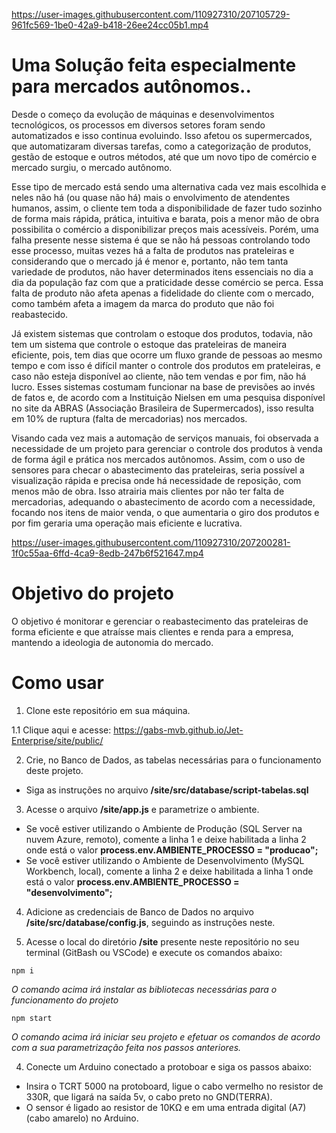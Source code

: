 
https://user-images.githubusercontent.com/110927310/207105729-961fc569-1be0-42a9-b418-26ee24cc05b1.mp4
# Uma Solução feita especialmente para mercados autônomos..

Desde o começo da evolução de máquinas e desenvolvimentos tecnológicos, os processos em diversos setores foram sendo automatizados e isso continua evoluindo. Isso afetou os supermercados, que automatizaram diversas tarefas, como a categorização de produtos, gestão de estoque e outros métodos, até que um novo tipo de comércio e mercado surgiu, o mercado autônomo.

Esse tipo de mercado está sendo uma alternativa cada vez mais escolhida e neles não há (ou quase não há) mais o envolvimento de atendentes humanos, assim, o cliente tem toda a disponibilidade de fazer tudo sozinho de forma mais rápida, prática, intuitiva e barata, pois a menor mão de obra possibilita o comércio a disponibilizar preços mais acessíveis. Porém, uma falha presente nesse sistema é que se não há pessoas controlando todo esse processo, muitas vezes há a falta de produtos nas prateleiras e considerando que o mercado já é menor e, portanto, não tem tanta variedade de produtos, não haver determinados itens essenciais no dia a dia da população faz com que a praticidade desse comércio se perca. Essa falta de produto não afeta apenas a fidelidade do cliente com o mercado, como também afeta a imagem da marca do produto que não foi reabastecido.

Já existem sistemas que controlam o estoque dos produtos, todavia, não tem um sistema que controle o estoque das prateleiras de maneira eficiente, pois, tem dias que ocorre um fluxo grande de pessoas ao mesmo tempo e com isso é difícil manter o controle dos produtos em prateleiras, e caso não esteja disponível ao cliente, não tem vendas e por fim, não há lucro. Esses sistemas costumam funcionar na base de previsões ao invés de fatos e, de acordo com a Instituição Nielsen em uma pesquisa disponível no site da ABRAS (Associação Brasileira de Supermercados), isso resulta em 10% de ruptura (falta de mercadorias) nos mercados.

Visando cada vez mais a automação de serviços manuais, foi observada a necessidade de um projeto para gerenciar o controle dos produtos à venda de forma ágil e prática nos mercados autônomos. Assim, com o uso de sensores para checar o abastecimento das prateleiras, seria possível a visualização rápida e precisa onde há necessidade de reposição, com menos mão de obra. Isso atrairia mais clientes por não ter falta de mercadorias, adequando o abastecimento de acordo com a necessidade, focando nos itens de maior venda, o que aumentaria o giro dos produtos e por fim geraria uma operação mais eficiente e lucrativa.

https://user-images.githubusercontent.com/110927310/207200281-1f0c55aa-6ffd-4ca9-8edb-247b6f521647.mp4
# Objetivo do projeto

O objetivo é monitorar e gerenciar o reabastecimento das prateleiras de forma eficiente e que atraísse mais clientes e renda para a empresa, mantendo a ideologia de autonomia do mercado.

# Como usar

1. Clone este repositório em sua máquina.

1.1 Clique aqui e acesse: https://gabs-mvb.github.io/Jet-Enterprise/site/public/

2. Crie, no Banco de Dados, as tabelas necessárias para o funcionamento deste projeto.
- Siga as instruções no arquivo **/site/src/database/script-tabelas.sql**


3. Acesse o arquivo **/site/app.js** e parametrize o ambiente.
- Se você estiver utilizando o Ambiente de Produção (SQL Server na nuvem Azure, remoto), comente a linha 1 e deixe habilitada a linha 2 onde está o valor **process.env.AMBIENTE_PROCESSO = "producao";**
- Se você estiver utilizando o Ambiente de Desenvolvimento (MySQL Workbench, local), comente a linha 2 e deixe habilitada a linha 1 onde está o valor **process.env.AMBIENTE_PROCESSO = "desenvolvimento";**

4. Adicione as credenciais de Banco de Dados no arquivo **/site/src/database/config.js**, seguindo as instruções neste.

5. Acesse o local do diretório **/site** presente neste repositório no seu terminal (GitBash ou VSCode) e execute os comandos abaixo:

```
npm i
``` 
_O comando acima irá instalar as bibliotecas necessárias para o funcionamento do projeto_
```
npm start
``` 

_O comando acima irá iniciar seu projeto e efetuar os comandos de acordo com a sua parametrização feita nos passos anteriores._

4. Conecte um Arduino conectado a protoboar e siga os passos abaixo:
- Insira o TCRT 5000 na protoboard, ligue o cabo vermelho no resistor de 330R, que ligará na saída 5v, o cabo preto no GND(TERRA). 
- O sensor é ligado ao resistor de 10KΩ  e em uma entrada digital (A7) (cabo amarelo) no Arduino.

